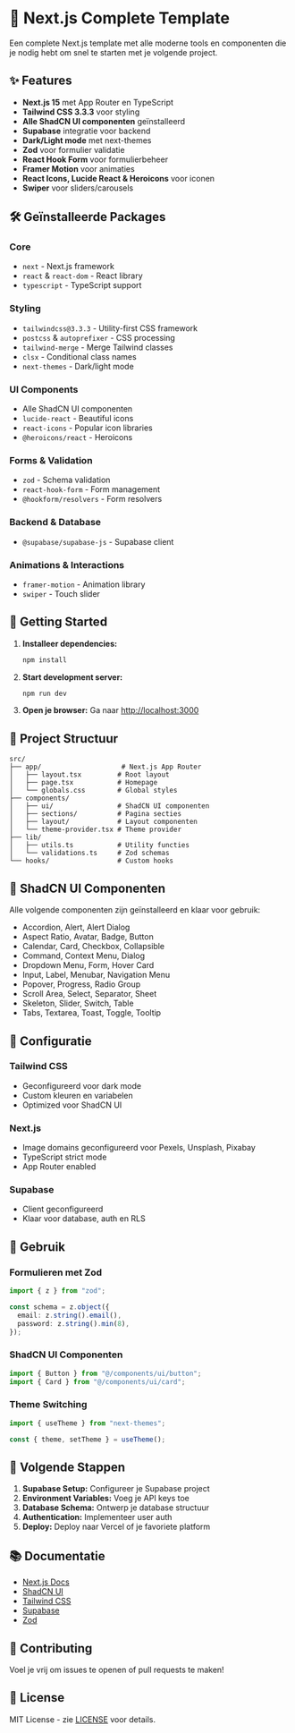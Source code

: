 # 🚀 Next.js Complete Template

Een complete Next.js template met alle moderne tools en componenten die je nodig hebt om snel te starten met je volgende project.

## ✨ Features

- **Next.js 15** met App Router en TypeScript
- **Tailwind CSS 3.3.3** voor styling
- **Alle ShadCN UI componenten** geïnstalleerd
- **Supabase** integratie voor backend
- **Dark/Light mode** met next-themes
- **Zod** voor formulier validatie
- **React Hook Form** voor formulierbeheer
- **Framer Motion** voor animaties
- **React Icons, Lucide React & Heroicons** voor iconen
- **Swiper** voor sliders/carousels

## 🛠️ Geïnstalleerde Packages

### Core
- `next` - Next.js framework
- `react` & `react-dom` - React library
- `typescript` - TypeScript support

### Styling
- `tailwindcss@3.3.3` - Utility-first CSS framework
- `postcss` & `autoprefixer` - CSS processing
- `tailwind-merge` - Merge Tailwind classes
- `clsx` - Conditional class names
- `next-themes` - Dark/light mode

### UI Components
- Alle ShadCN UI componenten
- `lucide-react` - Beautiful icons
- `react-icons` - Popular icon libraries
- `@heroicons/react` - Heroicons

### Forms & Validation
- `zod` - Schema validation
- `react-hook-form` - Form management
- `@hookform/resolvers` - Form resolvers

### Backend & Database
- `@supabase/supabase-js` - Supabase client

### Animations & Interactions
- `framer-motion` - Animation library
- `swiper` - Touch slider

## 🚀 Getting Started

1. **Installeer dependencies:**
   ```bash
   npm install
   ```

2. **Start development server:**
   ```bash
   npm run dev
   ```

3. **Open je browser:**
   Ga naar [http://localhost:3000](http://localhost:3000)

## 📁 Project Structuur

```
src/
├── app/                    # Next.js App Router
│   ├── layout.tsx         # Root layout
│   ├── page.tsx           # Homepage
│   └── globals.css        # Global styles
├── components/
│   ├── ui/                # ShadCN UI componenten
│   ├── sections/          # Pagina secties
│   ├── layout/            # Layout componenten
│   └── theme-provider.tsx # Theme provider
├── lib/
│   ├── utils.ts           # Utility functies
│   └── validations.ts     # Zod schemas
└── hooks/                 # Custom hooks
```

## 🎨 ShadCN UI Componenten

Alle volgende componenten zijn geïnstalleerd en klaar voor gebruik:

- Accordion, Alert, Alert Dialog
- Aspect Ratio, Avatar, Badge, Button
- Calendar, Card, Checkbox, Collapsible
- Command, Context Menu, Dialog
- Dropdown Menu, Form, Hover Card
- Input, Label, Menubar, Navigation Menu
- Popover, Progress, Radio Group
- Scroll Area, Select, Separator, Sheet
- Skeleton, Slider, Switch, Table
- Tabs, Textarea, Toast, Toggle, Tooltip

## 🔧 Configuratie

### Tailwind CSS
- Geconfigureerd voor dark mode
- Custom kleuren en variabelen
- Optimized voor ShadCN UI

### Next.js
- Image domains geconfigureerd voor Pexels, Unsplash, Pixabay
- TypeScript strict mode
- App Router enabled

### Supabase
- Client geconfigureerd
- Klaar voor database, auth en RLS

## 📝 Gebruik

### Formulieren met Zod
```typescript
import { z } from "zod";

const schema = z.object({
  email: z.string().email(),
  password: z.string().min(8),
});
```

### ShadCN UI Componenten
```typescript
import { Button } from "@/components/ui/button";
import { Card } from "@/components/ui/card";
```

### Theme Switching
```typescript
import { useTheme } from "next-themes";

const { theme, setTheme } = useTheme();
```

## 🎯 Volgende Stappen

1. **Supabase Setup:** Configureer je Supabase project
2. **Environment Variables:** Voeg je API keys toe
3. **Database Schema:** Ontwerp je database structuur
4. **Authentication:** Implementeer user auth
5. **Deploy:** Deploy naar Vercel of je favoriete platform

## 📚 Documentatie

- [Next.js Docs](https://nextjs.org/docs)
- [ShadCN UI](https://ui.shadcn.com/)
- [Tailwind CSS](https://tailwindcss.com/docs)
- [Supabase](https://supabase.com/docs)
- [Zod](https://zod.dev/)

## 🤝 Contributing

Voel je vrij om issues te openen of pull requests te maken!

## 📄 License

MIT License - zie [LICENSE](LICENSE) voor details.